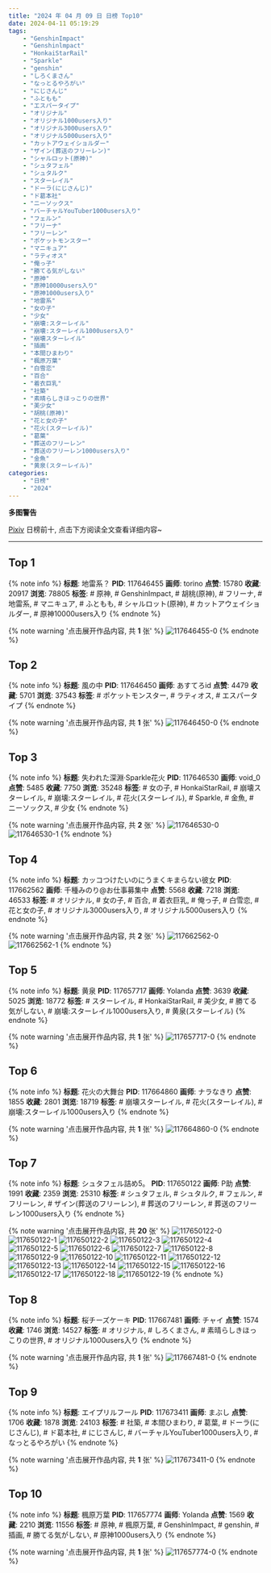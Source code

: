 ```yaml
---
title: "2024 年 04 月 09 日 日榜 Top10"
date: 2024-04-11 05:19:29
tags:
    - "GenshinImpact"
    - "Genshinlmpact"
    - "HonkaiStarRail"
    - "Sparkle"
    - "genshin"
    - "しろくまさん"
    - "なっとるやろがい"
    - "にじさんじ"
    - "ふともも"
    - "エスパータイプ"
    - "オリジナル"
    - "オリジナル1000users入り"
    - "オリジナル3000users入り"
    - "オリジナル5000users入り"
    - "カットアウェイショルダー"
    - "ザイン(葬送のフリーレン)"
    - "シャルロット(原神)"
    - "シュタフェル"
    - "シュタルク"
    - "スターレイル"
    - "ドーラ(にじさんじ)"
    - "ド葛本社"
    - "ニーソックス"
    - "バーチャルYouTuber1000users入り"
    - "フェルン"
    - "フリーナ"
    - "フリーレン"
    - "ポケットモンスター"
    - "マニキュア"
    - "ラティオス"
    - "俺っ子"
    - "勝てる気がしない"
    - "原神"
    - "原神10000users入り"
    - "原神1000users入り"
    - "地雷系"
    - "女の子"
    - "少女"
    - "崩壊:スターレイル"
    - "崩壊:スターレイル1000users入り"
    - "崩壊スターレイル"
    - "插画"
    - "本間ひまわり"
    - "楓原万葉"
    - "白雪恋"
    - "百合"
    - "着衣巨乳"
    - "社築"
    - "素晴らしきほっこりの世界"
    - "美少女"
    - "胡桃(原神)"
    - "花と女の子"
    - "花火(スターレイル)"
    - "葛葉"
    - "葬送のフリーレン"
    - "葬送のフリーレン1000users入り"
    - "金魚"
    - "黄泉(スターレイル)"
categories:
    - "日榜"
    - "2024"
---
```


<i class="fa fa-triangle-exclamation"></i>**多图警告**<i class="fa fa-triangle-exclamation"></i>

[Pixiv](https://www.pixiv.net/) 日榜前十, 点击下方阅读全文查看详细内容~

<!-- more -->

---

## Top 1

{% note info %}
**标题**: 地雷系？
**PID**: 117646455 **画师**: torino
**点赞**: 15780 **收藏**: 20917 **浏览**: 78805
**标签**: # 原神, # GenshinImpact, # 胡桃(原神), # フリーナ, # 地雷系, # マニキュア, # ふともも, # シャルロット(原神), # カットアウェイショルダー, # 原神10000users入り
{% endnote %}

{% note warning '点击展开作品内容, 共 **1** 张' %}
![117646455-0](https://i.pixiv.re/img-original/img/2024/04/08/00/00/20/117646455_p0.jpg)
{% endnote %}

## Top 2

{% note info %}
**标题**: 風の中
**PID**: 117646450 **画师**: あすてろid
**点赞**: 4479 **收藏**: 5701 **浏览**: 37543
**标签**: # ポケットモンスター, # ラティオス, # エスパータイプ
{% endnote %}

{% note warning '点击展开作品内容, 共 **1** 张' %}
![117646450-0](https://i.pixiv.re/img-original/img/2024/04/08/00/00/19/117646450_p0.png)
{% endnote %}

## Top 3

{% note info %}
**标题**: 失われた深淵·Sparkle花火
**PID**: 117646530 **画师**: void_0
**点赞**: 5485 **收藏**: 7750 **浏览**: 35248
**标签**: # 女の子, # HonkaiStarRail, # 崩壊スターレイル, # 崩壊:スターレイル, # 花火(スターレイル), # Sparkle, # 金魚, # ニーソックス, # 少女
{% endnote %}

{% note warning '点击展开作品内容, 共 **2** 张' %}
![117646530-0](https://i.pixiv.re/img-original/img/2024/04/08/00/00/33/117646530_p0.jpg)
![117646530-1](https://i.pixiv.re/img-original/img/2024/04/08/00/00/33/117646530_p1.jpg)
{% endnote %}

## Top 4

{% note info %}
**标题**: カッコつけたいのにうまくキまらない彼女
**PID**: 117662562 **画师**: 千種みのり@お仕事募集中
**点赞**: 5568 **收藏**: 7218 **浏览**: 46533
**标签**: # オリジナル, # 女の子, # 百合, # 着衣巨乳, # 俺っ子, # 白雪恋, # 花と女の子, # オリジナル3000users入り, # オリジナル5000users入り
{% endnote %}

{% note warning '点击展开作品内容, 共 **2** 张' %}
![117662562-0](https://i.pixiv.re/img-original/img/2024/04/08/17/12/03/117662562_p0.jpg)
![117662562-1](https://i.pixiv.re/img-original/img/2024/04/08/17/12/03/117662562_p1.jpg)
{% endnote %}

## Top 5

{% note info %}
**标题**: 黄泉
**PID**: 117657717 **画师**: Yolanda
**点赞**: 3639 **收藏**: 5025 **浏览**: 18772
**标签**: # スターレイル, # HonkaiStarRail, # 美少女, # 勝てる気がしない, # 崩壊:スターレイル1000users入り, # 黄泉(スターレイル)
{% endnote %}

{% note warning '点击展开作品内容, 共 **1** 张' %}
![117657717-0](https://i.pixiv.re/img-original/img/2024/04/08/12/06/09/117657717_p0.jpg)
{% endnote %}

## Top 6

{% note info %}
**标题**: 花火の大舞台
**PID**: 117664860 **画师**: ナラなきり
**点赞**: 1855 **收藏**: 2801 **浏览**: 18719
**标签**: # 崩壊スターレイル, # 花火(スターレイル), # 崩壊:スターレイル1000users入り
{% endnote %}

{% note warning '点击展开作品内容, 共 **1** 张' %}
![117664860-0](https://i.pixiv.re/img-original/img/2024/04/08/18/51/39/117664860_p0.png)
{% endnote %}

## Top 7

{% note info %}
**标题**: シュタフェル詰め5。
**PID**: 117650122 **画师**: P助
**点赞**: 1991 **收藏**: 2359 **浏览**: 25310
**标签**: # シュタフェル, # シュタルク, # フェルン, # フリーレン, # ザイン(葬送のフリーレン), # 葬送のフリーレン, # 葬送のフリーレン1000users入り
{% endnote %}

{% note warning '点击展开作品内容, 共 **20** 张' %}
![117650122-0](https://i.pixiv.re/img-original/img/2024/04/08/02/02/15/117650122_p0.jpg)
![117650122-1](https://i.pixiv.re/img-original/img/2024/04/08/02/02/15/117650122_p1.jpg)
![117650122-2](https://i.pixiv.re/img-original/img/2024/04/08/02/02/15/117650122_p2.jpg)
![117650122-3](https://i.pixiv.re/img-original/img/2024/04/08/02/02/15/117650122_p3.jpg)
![117650122-4](https://i.pixiv.re/img-original/img/2024/04/08/02/02/15/117650122_p4.jpg)
![117650122-5](https://i.pixiv.re/img-original/img/2024/04/08/02/02/15/117650122_p5.jpg)
![117650122-6](https://i.pixiv.re/img-original/img/2024/04/08/02/02/15/117650122_p6.jpg)
![117650122-7](https://i.pixiv.re/img-original/img/2024/04/08/02/02/15/117650122_p7.jpg)
![117650122-8](https://i.pixiv.re/img-original/img/2024/04/08/02/02/15/117650122_p8.jpg)
![117650122-9](https://i.pixiv.re/img-original/img/2024/04/08/02/02/15/117650122_p9.jpg)
![117650122-10](https://i.pixiv.re/img-original/img/2024/04/08/02/02/15/117650122_p10.jpg)
![117650122-11](https://i.pixiv.re/img-original/img/2024/04/08/02/02/15/117650122_p11.jpg)
![117650122-12](https://i.pixiv.re/img-original/img/2024/04/08/02/02/15/117650122_p12.jpg)
![117650122-13](https://i.pixiv.re/img-original/img/2024/04/08/02/02/15/117650122_p13.jpg)
![117650122-14](https://i.pixiv.re/img-original/img/2024/04/08/02/02/15/117650122_p14.jpg)
![117650122-15](https://i.pixiv.re/img-original/img/2024/04/08/02/02/15/117650122_p15.jpg)
![117650122-16](https://i.pixiv.re/img-original/img/2024/04/08/02/02/15/117650122_p16.jpg)
![117650122-17](https://i.pixiv.re/img-original/img/2024/04/08/02/02/15/117650122_p17.jpg)
![117650122-18](https://i.pixiv.re/img-original/img/2024/04/08/02/02/15/117650122_p18.jpg)
![117650122-19](https://i.pixiv.re/img-original/img/2024/04/08/02/02/15/117650122_p19.jpg)
{% endnote %}

## Top 8

{% note info %}
**标题**: 桜チーズケーキ
**PID**: 117667481 **画师**: チャイ
**点赞**: 1574 **收藏**: 1746 **浏览**: 14527
**标签**: # オリジナル, # しろくまさん, # 素晴らしきほっこりの世界, # オリジナル1000users入り
{% endnote %}

{% note warning '点击展开作品内容, 共 **1** 张' %}
![117667481-0](https://i.pixiv.re/img-original/img/2024/04/08/20/30/03/117667481_p0.png)
{% endnote %}

## Top 9

{% note info %}
**标题**: エイプリルフール
**PID**: 117673411 **画师**: まぶし
**点赞**: 1706 **收藏**: 1878 **浏览**: 24103
**标签**: # 社築, # 本間ひまわり, # 葛葉, # ドーラ(にじさんじ), # ド葛本社, # にじさんじ, # バーチャルYouTuber1000users入り, # なっとるやろがい
{% endnote %}

{% note warning '点击展开作品内容, 共 **1** 张' %}
![117673411-0](https://i.pixiv.re/img-original/img/2024/04/08/23/28/28/117673411_p0.jpg)
{% endnote %}

## Top 10

{% note info %}
**标题**: 楓原万葉
**PID**: 117657774 **画师**: Yolanda
**点赞**: 1569 **收藏**: 2210 **浏览**: 11556
**标签**: # 原神, # 楓原万葉, # Genshinlmpact, # genshin, # 插画, # 勝てる気がしない, # 原神1000users入り
{% endnote %}

{% note warning '点击展开作品内容, 共 **1** 张' %}
![117657774-0](https://i.pixiv.re/img-original/img/2024/04/08/12/09/57/117657774_p0.jpg)
{% endnote %}
